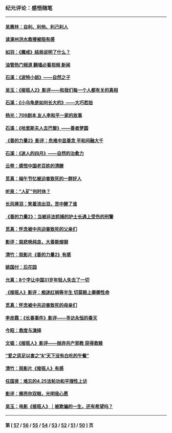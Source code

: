 ### 纪元评论：感悟随笔
---
#### [吴惠林：自利、利他、利己利人](../../pages/nsc1035/n14052459.md?08190330) 
#### [读涿州洪水救搜被阻有感](../../pages/nsc1035/n14049641.md?08190330) 
#### [如羽：《魔戒》结局说明了什么？](../../pages/nsc1035/n14048860.md?08190330) 
#### [油管热门频道 翻墙必看视频 新闻](ok?08190330)
#### [石溪：《波特小姐》——自然之子](../../pages/nsc1035/n14048291.md?08190330) 
#### [吴玉：《接班人2》影评——和我们每一个人都有关的真相](../../pages/nsc1035/n14041114.md?08190330) 
#### [石溪：《小乌龟是如何长大的》——大巧若拙](../../pages/nsc1035/n14037479.md?08190330) 
#### [杨光：709剧本 友人李和平一家的故事](../../pages/nsc1035/n14032047.md?08190330) 
#### [石溪：《哈里斯夫人去巴黎》——善者梦圆](../../pages/nsc1035/n14031778.md?08190330) 
#### [《善的力量2》影评：危难中显善念 平和间融大千](../../pages/nsc1035/n14028390.md?08190330) 
#### [石溪：《迷人的四月》——自然的治愈力](../../pages/nsc1035/n14027049.md?08190330) 
#### [云卷：感悟中国老百姓的清醒](../../pages/nsc1035/n14025152.md?08190330) 
#### [觅真：端午节忆被迫害致死的一群好人](../../pages/nsc1035/n14020985.md?08190330) 
#### [听泉：“人矿”何时休？](../../pages/nsc1035/n14016609.md?08190330) 
#### [长风拂泪：笑着流出泪，苦中醒了谁](../../pages/nsc1035/n14016469.md?08190330) 
#### [《善的力量2》：当被非法抓捕的护士长遇上受伤的刑警](../../pages/nsc1035/n14015561.md?08190330) 
#### [觅真：怀念被中共迫害致死的父亲们](../../pages/nsc1035/n14014258.md?08190330) 
#### [影评：慈悲唤纯良，大善能熔钢](../../pages/nsc1035/n14010867.md?08190330) 
#### [清竹：观影片《善的力量2》有感](../../pages/nsc1035/n14010015.md?08190330) 
#### [姚国付：后花园](../../pages/nsc1035/n14005301.md?08190330) 
#### [允真：8个字让中国31岁年轻人失去了一切](../../pages/nsc1035/n13999093.md?08190330) 
#### [《接班人》影评：痴迷红祸等半生 切莫赔上卿卿性命](../../pages/nsc1035/n13998676.md?08190330) 
#### [觅真：怀念被中共迫害致死的母亲们](../../pages/nsc1035/n13997271.md?08190330) 
#### [李彦霖：《长春事件》影评——寻访永恒的春天](../../pages/nsc1035/n13995112.md?08190330) 
#### [今昭：救度与演绎](../../pages/nsc1035/n13992670.md?08190330) 
#### [文韬：《接班人》影评——抛弃共产邪教 获得救赎](../../pages/nsc1035/n13990160.md?08190330) 
#### [“爱之适足以害之”&“天下没有白吃的午餐”](../../pages/nsc1035/n13988391.md?08190330) 
#### [清竹：观影片《接班人》有感](../../pages/nsc1035/n13983561.md?08190330) 
#### [任国贤：难忘的4.25法轮功和平理性上访](../../pages/nsc1035/n13983482.md?08190330) 
#### [影评：擦亮你双眼，光明我心愿](../../pages/nsc1035/n13982333.md?08190330) 
#### [吴玉：电影《接班人》｜被欺骗的一生，还有希望吗？](../../pages/nsc1035/n13981972.md?08190330) 

---
#### 第 [ [57](./57.md?08190330) / [56](./56.md?08190330) / [55](./55.md?08190330) / [54](./54.md?08190330) / [53](./53.md?08190330) / [52](./52.md?08190330) / [51](./51.md?08190330) / [50](./50.md?08190330) ] 页
